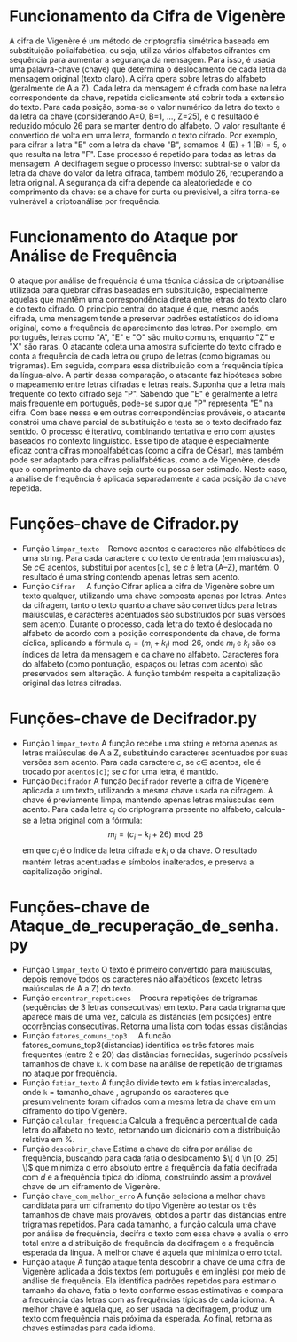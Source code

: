 # Funcionamento da Cifra de Vigenère
A cifra de Vigenère é um método de criptografia simétrica baseada em substituição polialfabética, ou seja, utiliza vários alfabetos cifrantes em sequência para aumentar a segurança da mensagem. Para isso, é usada uma palavra-chave (chave) que determina o deslocamento de cada letra da mensagem original (texto claro).
A cifra opera sobre letras do alfabeto (geralmente de A a Z). Cada letra da mensagem é cifrada com base na letra correspondente da chave, repetida ciclicamente até cobrir toda a extensão do texto. Para cada posição, soma-se o valor numérico da letra do texto e da letra da chave (considerando A=0, B=1, ..., Z=25), e o resultado é reduzido módulo 26 para se manter dentro do alfabeto. O valor resultante é convertido de volta em uma letra, formando o texto cifrado.
Por exemplo, para cifrar a letra "E" com a letra da chave "B", somamos 4 (E) + 1 (B) = 5, o que resulta na letra "F". Esse processo é repetido para todas as letras da mensagem.
A decifragem segue o processo inverso: subtrai-se o valor da letra da chave do valor da letra cifrada, também módulo 26, recuperando a letra original. A segurança da cifra depende da aleatoriedade e do comprimento da chave: se a chave for curta ou previsível, a cifra torna-se vulnerável à criptoanálise por frequência.

# Funcionamento do Ataque por Análise de Frequência
O ataque por análise de frequência é uma técnica clássica de criptoanálise utilizada para quebrar cifras baseadas em substituição, especialmente aquelas que mantêm uma correspondência direta entre letras do texto claro e do texto cifrado. O princípio central do ataque é que, mesmo após cifrada, uma mensagem tende a preservar padrões estatísticos do idioma original, como a frequência de aparecimento das letras.
Por exemplo, em português, letras como "A", "E" e "O" são muito comuns, enquanto "Z" e "X" são raras. O atacante coleta uma amostra suficiente do texto cifrado e conta a frequência de cada letra ou grupo de letras (como bigramas ou trigramas). Em seguida, compara essa distribuição com a frequência típica da língua-alvo.
A partir dessa comparação, o atacante faz hipóteses sobre o mapeamento entre letras cifradas e letras reais. Suponha que a letra mais frequente do texto cifrado seja "P". Sabendo que "E" é geralmente a letra mais frequente em português, pode-se supor que "P" representa "E" na cifra. Com base nessa e em outras correspondências prováveis, o atacante constrói uma chave parcial de substituição e testa se o texto decifrado faz sentido. O processo é iterativo, combinando tentativa e erro com ajustes baseados no contexto linguístico.
Esse tipo de ataque é especialmente eficaz contra cifras monoalfabéticas (como a cifra de César), mas também pode ser adaptado para cifras polialfabéticas, como a de Vigenère, desde que o comprimento da chave seja curto ou possa ser estimado. Neste caso, a análise de frequência é aplicada separadamente a cada posição da chave repetida.

# Funções-chave de Cifrador.py
- Função `limpar_texto`
	   Remove acentos e caracteres não alfabéticos de uma string. Para cada caractere $c$ do texto de entrada (em maiúsculas), Se $c \in$ acentos, substitui por `acentos[c]`, se $c$ é letra (A–Z), mantém. O resultado é uma string contendo apenas letras sem acento.
- Função `Cifrar`
	    A função Cifrar aplica a cifra de Vigenère sobre um texto qualquer, utilizando uma chave composta apenas por letras. Antes da cifragem, tanto o texto quanto a chave são convertidos para letras maiúsculas, e caracteres acentuados são substituídos por suas versões sem acento. Durante o processo, cada letra do texto é deslocada no alfabeto de acordo com a posição correspondente da chave, de forma cíclica, aplicando a fórmula $c_i = (m_i + k_i) \bmod 26$, onde $m_i$ e $k_i$ são os índices da letra da mensagem e da chave no alfabeto. Caracteres fora do alfabeto (como pontuação, espaços ou letras com acento) são preservados sem alteração. A função também respeita a capitalização original das letras cifradas.
# Funções-chave de Decifrador.py
- Função `limpar_texto`
A função recebe uma string e retorna apenas as letras maiúsculas de A a Z, substituindo caracteres acentuados por suas versões sem acento. Para cada caractere $c$, se $c \in$ acentos, ele é trocado por `acentos[c]`; se $c$ for uma letra, é mantido.  
- Função `Decifrador`
  A função `Decifrador` reverte a cifra de Vigenère aplicada a um texto, utilizando a mesma chave usada na cifragem. A chave é previamente limpa, mantendo apenas letras maiúsculas sem acento. Para cada letra $c_i$ do criptograma presente no alfabeto, calcula-se a letra original com a fórmula: $$ m_i = (c_i - k_i + 26) \bmod 26 $$ em que $c_i$ é o índice da letra cifrada e $k_i$ o da chave. O resultado mantém letras acentuadas e símbolos inalterados, e preserva a capitalização original.
# Funções-chave de Ataque_de_recuperação_de_senha.py
- Função `limpar_texto`
  O texto é primeiro convertido para maiúsculas, depois remove todos os caracteres não alfabéticos (exceto letras maiúsculas de A a Z) do texto.
- Função `encontrar_repeticoes`
   Procura repetições de trigramas (sequências de 3 letras consecutivas) em texto. Para cada trigrama que aparece mais de uma vez, calcula as distâncias (em posições) entre ocorrências consecutivas. Retorna uma lista com todas essas distâncias
- Função `fatores_comuns_top3`
    A função fatores_comuns_top3(distancias) identifica os três fatores mais frequentes (entre 2 e 20) das distâncias fornecidas, sugerindo possíveis tamanhos de chave `k`.
k com base na análise de repetição de trigramas no ataque por frequência.
- Função `fatiar_texto`
   A função divide texto em `k` fatias intercaladas, onde `k` = tamanho_chave , agrupando os caracteres que presumivelmente foram cifrados com a mesma letra da chave em um ciframento do tipo Vigenère.
- Função `calcular_frequencia`
  Calcula a frequência percentual de cada letra do alfabeto no texto, retornando um dicionário com a distribuição relativa em %.
- Função `descobrir_chave`
  Estima a chave de cifra por análise de frequência, buscando para cada fatia o deslocamento $\( d \in [0, 25] \)$ que minimiza o erro absoluto entre a frequência da fatia decifrada com $d$ e a frequência típica do idioma, construindo assim a provável chave de um ciframento de Vigenère.
- Função `chave_com_melhor_erro`
  A função seleciona a melhor chave candidata para um ciframento do tipo Vigenère ao testar os três tamanhos de chave mais prováveis, obtidos a partir das distâncias entre trigramas repetidos. Para cada tamanho, a função calcula uma chave por análise de frequência, decifra o texto com essa chave e avalia o erro total entre a distribuição de frequência da decifragem e a frequência esperada da língua. A melhor chave é aquela que minimiza o erro total.
- Função `ataque`
  A função `ataque` tenta descobrir a chave de uma cifra de Vigenère aplicada a dois textos (em português e em inglês) por meio de análise de frequência. Ela identifica padrões repetidos para estimar o tamanho da chave, fatia o texto conforme essas estimativas e compara a frequência das letras com as frequências típicas de cada idioma. A melhor chave é aquela que, ao ser usada na decifragem, produz um texto com frequência mais próxima da esperada. Ao final, retorna as chaves estimadas para cada idioma.
